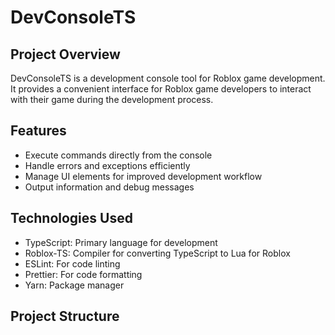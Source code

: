 # DevConsoleTS

## Project Overview

DevConsoleTS is a development console tool for Roblox game development. It provides a convenient interface for Roblox game developers to interact with their game during the development process.

## Features

- Execute commands directly from the console
- Handle errors and exceptions efficiently
- Manage UI elements for improved development workflow
- Output information and debug messages

## Technologies Used

- TypeScript: Primary language for development
- Roblox-TS: Compiler for converting TypeScript to Lua for Roblox
- ESLint: For code linting
- Prettier: For code formatting
- Yarn: Package manager

## Project Structure
